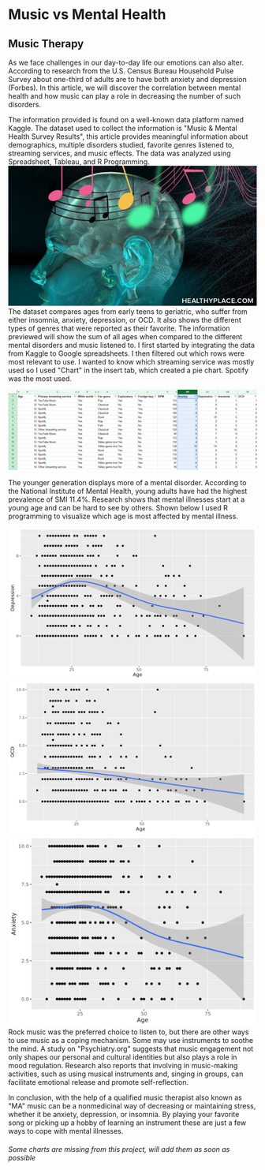# Music vs Mental Health
## Music Therapy

As we face challenges in our day-to-day life our emotions can also alter. According to research from the U.S. Census Bureau Household Pulse Survey about one-third of adults are to have both anxiety and depression (Forbes). In this article, we will discover the correlation between mental health and how music can play a role in decreasing the number of such disorders.

The information provided is found on a well-known data platform named Kaggle. The dataset used to collect the information is "Music & Mental Health Survey Results", this article provides meaningful information about demographics, multiple disorders studied, favorite genres listened to, streaming services, and music effects. The data was analyzed using Spreadsheet, Tableau, and R Programming. 
![](mental-health-music.jpg)
The dataset compares ages from early teens to geriatric, who suffer from either insomnia, anxiety, depression, or OCD. It also shows the different types of genres that were reported as their favorite. The information previewed will show the sum of all ages when compared to the different mental disorders and music listened to. I first started by integrating the data from Kaggle to Google spreadsheets. I then filtered out which rows were most relevant to use. I wanted to know which streaming service was mostly used so I used "Chart" in the insert tab, which created a pie chart. Spotify was the most used.

![](Overall-2.png)

The younger generation displays more of a mental disorder. According to the National Institute of Mental Health, young adults have had the highest prevalence of SMI 11.4%. Research shows that mental illnesses start at a young age and can be hard to see by others. Shown below I used R programming to visualize which age is most affected by mental illness. 

![](ageVSdepression.png)![](AgevsOCD.png)
![](AgevsAnxiety2.png)
Rock music was the preferred choice to listen to, but there are other ways to use music as a coping mechanism. Some may use instruments to soothe the mind. A study on "Psychiatry.org" suggests that music engagement not only shapes our personal and cultural identities but also plays a role in mood regulation. Research also reports that involving in music-making activities, such as using musical instruments and, singing in groups, can facilitate emotional release and promote self-reflection.


In conclusion, with the help of a qualified music therapist also known as "MA" music can be a nonmedicinal way of decreasing or maintaining stress, whether it be anxiety, depression, or insomnia. By playing your favorite song or picking up a hobby of learning an instrument these are just a few ways to cope with mental illnesses. 

###### *Some charts are missing from this project, will add them as soon as possible*


